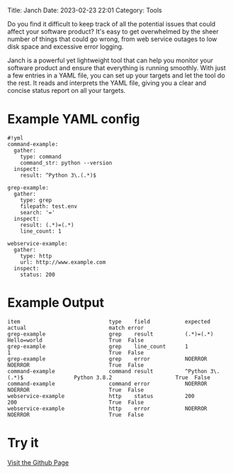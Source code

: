 Title: Janch
Date: 2023-02-23 22:01
Category: Tools


Do you find it difficult to keep track of all the potential issues that could affect your software product? It's easy to get overwhelmed by the sheer number of things that could go wrong, from web service outages to low disk space and excessive error logging.

Janch is a powerful yet lightweight tool that can help you monitor your software product and ensure that everything is running smoothly. With just a few entries in a YAML file, you can set up your targets and let the tool do the rest. It reads and interprets the YAML file, giving you a clear and concise status report on all your targets.

# Example YAML config

    #!yml
    command-example:
      gather:
        type: command
        command_str: python --version
      inspect:
        result: ^Python 3\.(.*)$
    
    grep-example:
      gather:
        type: grep
        filepath: test.env
        search: '='
      inspect:
        result: (.*)=(.*)
        line_count: 1
    
    webservice-example:
      gather:
        type: http
        url: http://www.example.com
      inspect:
        status: 200

# Example Output

    item                            type    field           expected                        actual                          match error
    grep-example                    grep    result          (.*)=(.*)                       Hello=world                     True  False
    grep-example                    grep    line_count      1                               1                               True  False
    grep-example                    grep    error           NOERROR                         NOERROR                         True  False
    command-example                 command result          ^Python 3\.(.*)$                Python 3.8.2                    True  False
    command-example                 command error           NOERROR                         NOERROR                         True  False
    webservice-example              http    status          200                             200                             True  False
    webservice-example              http    error           NOERROR                         NOERROR                         True  False


# Try it

[Visit the Github Page](https://github.com/janch-tech/janch)